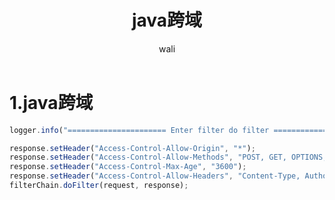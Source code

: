 ﻿---
layout: post
title: java跨域   #标题
tagline: java解决分布式服务器跨域问题
category: java      #分类
author: wali    #作者
tag: java     #标签
ghurl:        #github url
ghurl_zip:   #github zip下载

post_nav: false
---

# 1.java跨域

```javascript	
logger.info("====================== Enter filter do filter ======================");

response.setHeader("Access-Control-Allow-Origin", "*");
response.setHeader("Access-Control-Allow-Methods", "POST, GET, OPTIONS, DELETE");
response.setHeader("Access-Control-Max-Age", "3600");
response.setHeader("Access-Control-Allow-Headers", "Content-Type, Authorization, X-Requested-With, Origin, Accept, token, openKey");
filterChain.doFilter(request, response);
```



















